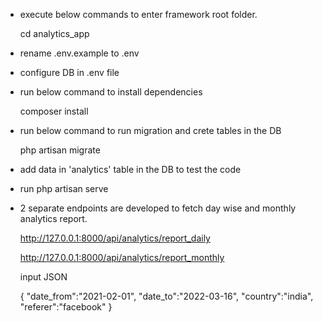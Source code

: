 * execute below commands to enter framework root folder.
  
  cd analytics_app

* rename .env.example to .env

* configure DB in .env file 

* run below command to install dependencies

  composer install

* run below command to run migration and crete tables in the DB

  php artisan migrate

* add data in 'analytics' table in the DB to test the code

* run php artisan serve

* 2 separate endpoints are developed to fetch day wise and monthly analytics report.
    
    http://127.0.0.1:8000/api/analytics/report_daily

    http://127.0.0.1:8000/api/analytics/report_monthly

    input JSON

	{
		"date_from":"2021-02-01",
		"date_to":"2022-03-16",
	    "country":"india",
	    "referer":"facebook"
	}

